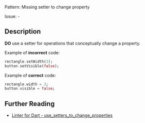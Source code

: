 Pattern: Missing setter to change property

Issue: -

## Description

**DO** use a setter for operations that conceptually change a property.

Example of **incorrect** code:
```dart
rectangle.setWidth(3);
button.setVisible(false);
```

Example of **correct** code:
```dart
rectangle.width = 3;
button.visible = false;
```

## Further Reading

* [Linter for Dart - use_setters_to_change_properties](https://dart-lang.github.io/linter/lints/use_setters_to_change_properties.html)